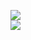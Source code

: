 [![](https://img.shields.io/badge/Made%20With-Github%20Spray-lightgrey.svg?style=for-the-badge&logo=github)](https://github.com/Annihil/github-spray#20394)  
[![](https://i.imgur.com/2DrTn0Z.gif)](https://github.com/Annihil/github-spray)